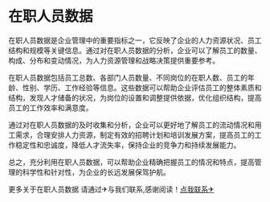 # 在职人员数据

在职人员数据是企业管理中的重要指标之一，它反映了企业的人力资源状况、员工结构和规模等关键信息。通过对在职人员数据的分析，企业可以了解员工的数量、构成、分布和变动情况，为人力资源管理和战略决策提供重要参考。

在职人员数据包括员工总数、各部门人员数量、不同岗位的在职人数、员工的年龄、性别、学历、工作经验等信息。这些数据可以帮助企业评估员工的整体素质和结构，发现人才储备的状况，为岗位的设置和调整提供依据，优化组织结构，提高员工的工作效率和满意度。

通过对在职人员数据的及时收集和分析，企业可以更好地了解员工的流动情况和用工需求，合理安排人力资源，制定有效的招聘计划和培训发展方案，提高员工的工作稳定性和忠诚度，降低人才流失率，保持企业的竞争力和持续发展能力。

总之，充分利用在职人员数据，可以帮助企业精确把握员工的情况和特点，提高管理的科学性和针对性，为企业的长远发展保驾护航。

更多关于在职人员数据 请通过✈与我们联系,感谢阅读！[点我联系✈](https://pro.k02.cc)
